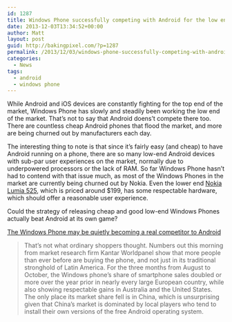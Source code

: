 ```yaml
---
id: 1287
title: Windows Phone successfully competing with Android for the low end market?
date: 2013-12-03T13:34:52+00:00
author: Matt
layout: post
guid: http://bakingpixel.com/?p=1287
permalink: /2013/12/03/windows-phone-successfully-competing-with-android/
categories:
  - News
tags:
  - android
  - windows phone
---
```

While Android and iOS devices are constantly fighting for the top end of the market, Windows Phone has slowly and steadily been working the low end of the market. That&#8217;s not to say that Android doens&#8217;t compete there too. There are countless cheap Android phones that flood the market, and more are being churned out by manufacturers each day.

The interesting thing to note is that since it&#8217;s fairly easy (and cheap) to have Android running on a phone, there are so many low-end Android devices with sub-par user experiences on the market, normally due to underpowered processors or the lack of RAM. So far Windows Phone hasn&#8217;t had to contend with that issue much, as most of the Windows Phones in the market are currently being churned out by Nokia. Even the lower end [Nokia Lumia 525](http://www.theverge.com/2013/11/27/5150754/nokia-lumia-525-specifications-features-price-release-date), which is priced around $199, has some respectable hardware, which should offer a reasonable user experience.

Could the strategy of releasing cheap and good low-end Windows Phones actually beat Android at its own game?

[The Windows Phone may be quietly becoming a real competitor to Android](http://qz.com/152722/the-windows-phone-may-be-quietly-becoming-a-real-competitor-to-android/)

> That’s not what ordinary shoppers thought. Numbers out this morning from market research firm Kantar Worldpanel show that more people than ever before are buying the phone, and not just in its traditional stronghold of Latin America. For the three months from August to October, the Windows phone’s share of smartphone sales doubled or more over the year prior in nearly every large European country, while also showing respectable gains in Australia and the United States. The only place its market share fell is in China, which is unsurprising given that China’s market is dominated by local players who tend to install their own versions of the free Android operating system.